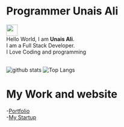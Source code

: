 # Programmer Unais Ali 
<img src="https://raw.githubusercontent.com/ProgrammerGauCancel changesrav/programmergaurav/master/images/hello.gif" width="30"> <br />Hello World, I am <strong>Unais Ali</strong>.<br />
I am a Full Stack Developer. <br/>
I Love Coding and  programming
<br/>
<br/>

![github stats](https://github-readme-stats.vercel.app/api?username=unaisshazan&show_icons=true&title_color=fff&theme=radical&hide=prs)
![Top Langs](https://github-readme-stats.vercel.app/api/top-langs/?username=unaisshazan&layout=compact&theme=radical)

# My Work and website
-[Portfolio](http://www.unaisali.com)
<br />
-[My Startup](https://www.utech-edu.com)
<br />
